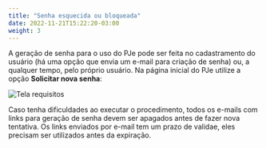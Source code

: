 ```yaml
---
title: "Senha esquecida ou bloqueada"
date: 2022-11-21T15:22:20-03:00
weight: 3
---
```


A geração de senha para o uso do PJe pode ser feita no cadastramento do usuário (há uma opção que envia um e-mail para criação de senha) ou, a qualquer tempo, pelo próprio usuário. Na página inicial do PJe utilize a opção **Solicitar nova senha**:

![Tela requisitos](/imagens/solicitar_senha.jpg)

Caso tenha dificuldades ao executar o procedimento, todos os e-mails com links para geração de senha devem ser apagados antes de fazer nova tentativa. Os links enviados por e-mail tem um prazo de validae, eles precisam ser utilizados antes da expiração.
